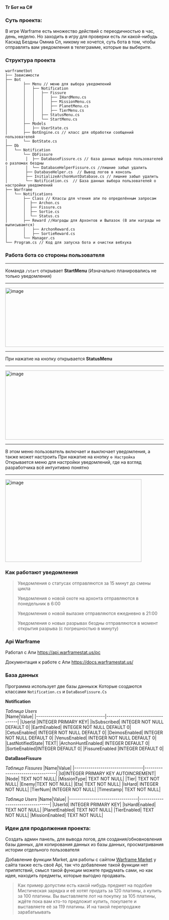  **Тг Бот на С#**
### Суть проекта:
В игре Warframe есть множество действий с переодичностью в час, день, неделю.
Но заходить в игру для проверки есть ли какой-нибудь Каскад Бездны Омниа Сп, никому не хочется, суть бота в том,
чтобы отправлять вам уведомления в телеграмме, которые вы выберите.


### Cтруктура проекта 
```
warframetbot
├── Зависимости
├── Bot
│       ├── Menu // меню для выбора уведомлений
│       │   ├── Notification
│       │   │   ├── Fissure
│       │   │   │   ├── IHardMenu.cs
│       │   │   │   ├── MissionMenu.cs
│       │   │   │   ├── PlanetMenu.cs
│       │   │   │   ├── TierMenu.cs
│       │   │   ├── StatusMenu.cs
│       │   │   └── StartMenu.cs
│       ├── Models
│       │   ├── UserState.cs
│       ├── BotEngine.cs // класс для обработки сообщений пользователей
│       └── BotState.cs
├── Db
│   └── Notification
│       └── DbFissure
│        │  ├── DatabaseFissure.cs // база данных выбора пользователей о разломах бездны
│        │  └── DatabaseHelperFissure.cs //лишние забыл удалить
│        ├── DatabaseHelper.cs  // Вывод логов в консоль
│        ├── InitializeArchonHuntDatabase.cs // лишние забыл удалить
│        └── Notification.cs  // База данных выбора пользователей о настройки уведомлений
├── Warframe
│   └── Notifications
│       ├── Class // Классы для чтения апи по определённым запросам
│       │  ├── Archon.cs
│       │  ├── Fissure.cs
│       │  ├── Sortie.cs
│       │  └── Status.cs
│       ├── Reward //Награды для Архонтов и Вылазок (В апи награды не выписываются)
│       │   ├── ArchonReward.cs   
│       │   ├── SortieReward.cs
│       └── Manager.cs  
└── Program.cs // Код для запуска бота и очистки вебхука
``` 
### **Работа бота со стороны пользователя**
___
Команда ```/start``` открывает **StartMenu** (Изначально планировались не только уведомления)
___
<img width="757" height="188" alt="image" src="https://github.com/user-attachments/assets/938398cd-a742-4201-a295-ba75e5e63df6" />

___
При нажатие на кнопку открывается **StatusMenu**
___
<img width="740" height="220" alt="image" src="https://github.com/user-attachments/assets/cc694835-b13f-48bf-8b84-f6a333aa93bf" />

___
В этом меню пользователь включает и выключает уведомления, а также может настроить
При нажатие на кнопку ```⚙️ Настройка``` Открывается меню для настройки уведомлений, где на взгляд разработчика всё интуитивно понятно
___
<img width="433" height="263" alt="image" src="https://github.com/user-attachments/assets/533c0e2b-519b-41bc-961b-0610ee444ea4" />

### **Как работают уведомления**
>Уведомления о статусах отправляются за 15 минут до смены цикла
>
>Уведомления о новой охоте на архонта отправляются в понедельник в 6:00
>
>Уведомления о новой вылазке отправляются ежедневно в 21:00
>
>Уведомления о новых разрывах бездны отправляются в момент открытия разрыва (с погрешностью в минуту)

### **Api Warframe**

Работал с Апи https://api.warframestat.us/pc

Документация к работе с Апи https://docs.warframestat.us/

### **База данных**

Программа использует две базы данныхж
Которые создаются классами ```Notification.cs``` и ```DataBaseFissure.Cs```

**Notification**

_Таблица Users_  
|Name|Value|
|----------------------------------|----------------------------------|
|UserId |INTEGER PRIMARY KEY|
|IsSubscribed| INTEGER NOT NULL DEFAULT 0|
|EarthEnabled| INTEGER NOT NULL DEFAULT 0|
|CetusEnabled| INTEGER NOT NULL DEFAULT 0|
|DeimosEnabled| INTEGER NOT NULL DEFAULT 0|
|VenusEnabled| INTEGER NOT NULL DEFAULT 0|
|LastNotifiedState| TEXT|
|ArchonHuntEnabled| INTEGER DEFAULT 0|
|SortieEnabled|INTEGER DEFAULT 0|
|FissureEnabled |INTEGER DEFAULT 0|

**DataBaseFissure**

_Таблица Fissures_
|Name|Value|
|----------------------------------|----------------------------------|
|Id|INTEGER PRIMARY KEY AUTOINCREMENT|
|Node| TEXT NOT NULL|
|MissionType| TEXT NOT NULL|
|Tier| TEXT NOT NULL|
|Enemy|TEXT NOT NULL|
|Eta| TEXT NOT NULL|
|IsHard| INTEGER NOT NULL|
|TierNum| INTEGER NOT NULL|
|Timestamp| TEXT NOT NULL|

_Таблица Users_
|Name|Value|
|----------------------------------|----------------------------------|
|UserId| INTEGER PRIMARY KEY|
|IsHardEnabled| TEXT NOT NULL|
|PlanetEnabled| TEXT NOT NULL|
|TierEnabled| TEXT NOT NULL|
|MissionEnabled| TEXT NOT NULL|

### Идеи для продолжения проекта:

Создать админ панель, для вывода логов, для создания/обновновления базы данных, для копирования данных из базы данных, просматривания истории отдельного пользователя

Добавление функции Market, для работы с сайтом [Warframe Market](https://warframe.market/ru/ "https://warframe.market/ru/") у сайта также есть своё Api, так что добавление такой функции нет припятствий, смысл такой функции можете придумать сами, но как идея, находить предметы, которые выгодно продавать. 
>Как пример допустим есть какой нибудь предмет на подобие Мистическая зарядка и её хотят продать за 120 платины, а купить за 100 платины. Вы выставляете лот на покупку за 105 платины, ждёте пока вам кто-то предложит купить, покупаете и выставляете её за 119 платины. И на такой перепродаже зарабатыывать 
